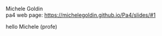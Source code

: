 Michele Goldin  
pa4 web page: https://michelegoldin.github.io/Pa4/slides/#1 


hello Michele (profe)